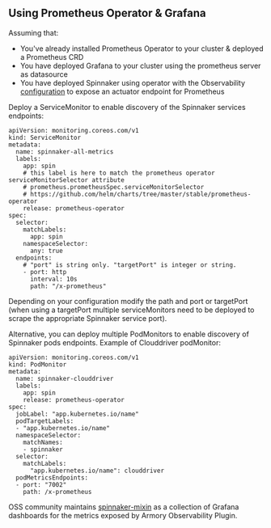 ## Using Prometheus Operator & Grafana

Assuming that: 
- You've already installed Prometheus Operator to your cluster & deployed a Prometheus CRD
- You have deployed Grafana to your cluster using the prometheus server as datasource
- You have deployed Spinnaker using operator with the Observability [configuration](https://github.com/armory-plugins/armory-observability-plugin/blob/master/README.md#L45-L60) to expose an actuator endpoint for Prometheus  

Deploy a ServiceMonitor to enable discovery of the Spinnaker services endpoints: 
```
apiVersion: monitoring.coreos.com/v1
kind: ServiceMonitor
metadata:
  name: spinnaker-all-metrics
  labels:
    app: spin
    # this label is here to match the prometheus operator serviceMonitorSelector attribute
    # prometheus.prometheusSpec.serviceMonitorSelector
    # https://github.com/helm/charts/tree/master/stable/prometheus-operator
    release: prometheus-operator
spec:
  selector:
    matchLabels:
      app: spin
    namespaceSelector:
      any: true
  endpoints:
    # "port" is string only. "targetPort" is integer or string.
    - port: http
      interval: 10s
      path: "/x-prometheus"
``` 
Depending on your configuration modify the path and port or targetPort (when using a targetPort multiple serviceMonitors 
need to be deployed to scrape the appropriate Spinnaker service port).

Alternative, you can deploy multiple PodMonitors to enable discovery of Spinnaker pods endpoints. Example of Clouddriver 
podMonitor:  
```
apiVersion: monitoring.coreos.com/v1
kind: PodMonitor
metadata:
  name: spinnaker-clouddriver
  labels:
    app: spin
    release: prometheus-operator
spec:
  jobLabel: "app.kubernetes.io/name"
  podTargetLabels:
  - "app.kubernetes.io/name"
  namespaceSelector:
    matchNames:
    - spinnaker
  selector:
    matchLabels:
      "app.kubernetes.io/name": clouddriver
  podMetricsEndpoints:
  - port: "7002"
    path: /x-prometheus
```

OSS community maintains [spinnaker-mixin](https://github.com/uneeq-oss/spinnaker-mixin) as a collection of Grafana dashboards for the metrics exposed by Armory Observability Plugin. 
